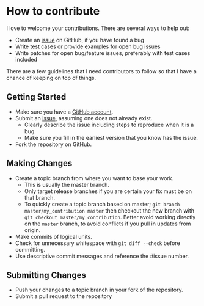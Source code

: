 # How to contribute

I love to welcome your contributions. There are several ways to help out:

- Create an [issue](https://github.com/jonnitto/Jonnitto.ImagesInARow/issues) on GitHub, if you have found a bug
- Write test cases or provide examples for open bug issues
- Write patches for open bug/feature issues, preferably with test cases included

There are a few guidelines that I need contributors to follow so that I have a
chance of keeping on top of things.

## Getting Started

- Make sure you have a [GitHub account](https://github.com/signup/free).
- Submit an [issue](https://github.com/jonnitto/Jonnitto.ImagesInARow/issues), assuming one does not already exist.
  - Clearly describe the issue including steps to reproduce when it is a bug.
  - Make sure you fill in the earliest version that you know has the issue.
- Fork the repository on GitHub.

## Making Changes

- Create a topic branch from where you want to base your work.
  - This is usually the master branch.
  - Only target release branches if you are certain your fix must be on that
    branch.
  - To quickly create a topic branch based on master; `git branch
master/my_contribution master` then checkout the new branch with `git
checkout master/my_contribution`. Better avoid working directly on the
    `master` branch, to avoid conflicts if you pull in updates from origin.
- Make commits of logical units.
- Check for unnecessary whitespace with `git diff --check` before committing.
- Use descriptive commit messages and reference the #issue number.

## Submitting Changes

- Push your changes to a topic branch in your fork of the repository.
- Submit a pull request to the repository
